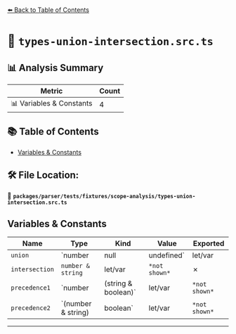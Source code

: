 [⬅️ Back to Table of Contents](../../../../../index.md)

# 📄 `types-union-intersection.src.ts`

## 📊 Analysis Summary

| Metric | Count |
|--------|-------|
| 📊 Variables & Constants | 4 |

## 📚 Table of Contents

- [Variables & Constants](#variables-constants)

## 🛠️ File Location:
📂 **`packages/parser/tests/fixtures/scope-analysis/types-union-intersection.src.ts`**

## Variables & Constants

| Name | Type | Kind | Value | Exported |
|------|------|------|-------|----------|
| `union` | `number | null | undefined` | let/var | `*not shown*` | ✗ |
| `intersection` | `number & string` | let/var | `*not shown*` | ✗ |
| `precedence1` | `number | (string & boolean)` | let/var | `*not shown*` | ✗ |
| `precedence2` | `(number & string) | boolean` | let/var | `*not shown*` | ✗ |


---